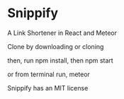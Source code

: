 # Snippify

A Link Shortener in React and Meteor

Clone by downloading or cloning

then, run npm install, 
then npm start

or from terminal run, meteor

Snippify has an MIT license